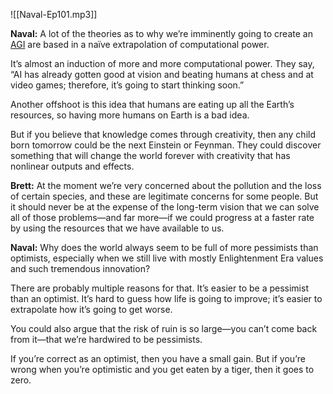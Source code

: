 
![[Naval-Ep101.mp3]]


**Naval:** A lot of the theories as to why we’re imminently going to create an [AGI](https://en.wikipedia.org/wiki/Artificial_general_intelligence) are based in a naïve extrapolation of computational power.

It’s almost an induction of more and more computational power. They say, “AI has already gotten good at vision and beating humans at chess and at video games; therefore, it’s going to start thinking soon.”

Another offshoot is this idea that humans are eating up all the Earth’s resources, so having more humans on Earth is a bad idea.

But if you believe that knowledge comes through creativity, then any child born tomorrow could be the next Einstein or Feynman. They could discover something that will change the world forever with creativity that has nonlinear outputs and effects.

**Brett:** At the moment we’re very concerned about the pollution and the loss of certain species, and these are legitimate concerns for some people. But it should never be at the expense of the long-term vision that we can solve all of those problems—and far more—if we could progress at a faster rate by using the resources that we have available to us.

**Naval:** Why does the world always seem to be full of more pessimists than optimists, especially when we still live with mostly Enlightenment Era values and such tremendous innovation?

There are probably multiple reasons for that. It’s easier to be a pessimist than an optimist. It’s hard to guess how life is going to improve; it’s easier to extrapolate how it’s going to get worse.

You could also argue that the risk of ruin is so large—you can’t come back from it—that we’re hardwired to be pessimists.

If you’re correct as an optimist, then you have a small gain. But if you’re wrong when you’re optimistic and you get eaten by a tiger, then it goes to zero.